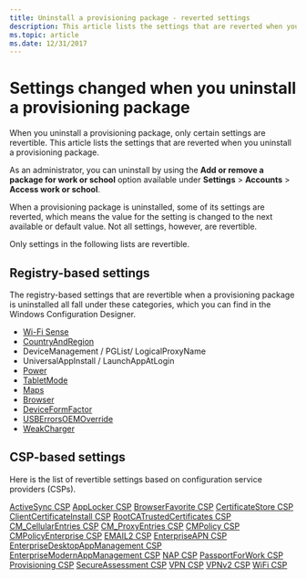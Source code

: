 ```yaml
---
title: Uninstall a provisioning package - reverted settings
description: This article lists the settings that are reverted when you uninstall a provisioning package on Windows 10/11 desktop client devices.
ms.topic: article
ms.date: 12/31/2017
---
```


# Settings changed when you uninstall a provisioning package

When you uninstall a provisioning package, only certain settings are revertible. This article lists the settings that are reverted when you uninstall a provisioning package.

As an administrator, you can uninstall by using the **Add or remove a package for work or school** option available under **Settings** > **Accounts** > **Access work or school**.

When a provisioning package is uninstalled, some of its settings are reverted, which means the value for the setting is changed to the next available or default value. Not all settings, however, are revertible.

Only settings in the following lists are revertible.

## Registry-based settings

The registry-based settings that are revertible when a provisioning package is uninstalled all fall under these categories, which you can find in the  Windows Configuration Designer.

- [Wi-Fi Sense](../wcd/wcd-connectivityprofiles.md#wifisense)
- [CountryAndRegion](../wcd/wcd-countryandregion.md)
- DeviceManagement / PGList/ LogicalProxyName
- UniversalAppInstall / LaunchAppAtLogin
- [Power](/previous-versions//dn953704(v=vs.85))
- [TabletMode](../wcd/wcd-tabletmode.md)
- [Maps](../wcd/wcd-maps.md)
- [Browser](../wcd/wcd-browser.md)
- [DeviceFormFactor](../wcd/wcd-deviceformfactor.md)
- [USBErrorsOEMOverride](/previous-versions/windows/hardware/previsioning-framework/mt769908(v=vs.85))
- [WeakCharger](../wcd/wcd-weakcharger.md)

## CSP-based settings

Here is the list of revertible settings based on configuration service providers (CSPs).

[ActiveSync CSP](/windows/client-management/mdm/activesync-csp)
[AppLocker CSP](/windows/client-management/mdm/applocker-csp)
[BrowserFavorite CSP](/windows/client-management/mdm/browserfavorite-csp)
[CertificateStore CSP](/windows/client-management/mdm/certificatestore-csp)
[ClientCertificateInstall CSP](/windows/client-management/mdm/clientcertificateinstall-csp)
[RootCATrustedCertificates CSP](/windows/client-management/mdm/rootcacertificates-csp)
[CM_CellularEntries CSP](/windows/client-management/mdm/cm-cellularentries-csp)
[CM_ProxyEntries CSP](/windows/client-management/mdm/cm-proxyentries-csp)
[CMPolicy CSP](/windows/client-management/mdm/cmpolicy-csp)
[CMPolicyEnterprise CSP](/windows/client-management/mdm/cmpolicyenterprise-csp)
[EMAIL2 CSP](/windows/client-management/mdm/email2-csp)
[EnterpriseAPN CSP](/windows/client-management/mdm/enterpriseapn-csp)
[EnterpriseDesktopAppManagement CSP](/windows/client-management/mdm/enterprisedesktopappmanagement-csp)
[EnterpriseModernAppManagement CSP](/windows/client-management/mdm/enterprisemodernappmanagement-csp)
[NAP CSP](/windows/client-management/mdm/nap-csp)
[PassportForWork CSP](/windows/client-management/mdm/passportforwork-csp)
[Provisioning CSP](/windows/client-management/mdm/provisioning-csp)
[SecureAssessment CSP](/windows/client-management/mdm/secureassessment-csp)
[VPN CSP](/windows/client-management/mdm/vpn-csp)
[VPNv2 CSP](/windows/client-management/mdm/vpnv2-csp)
[WiFi CSP](/windows/client-management/mdm/wifi-csp)
